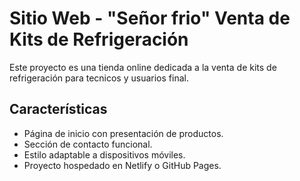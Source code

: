# Sitio Web - "Señor frio" Venta de Kits de Refrigeración

Este proyecto es una tienda online dedicada a la venta de kits de refrigeración para tecnicos y usuarios final.
## Características

- Página de inicio con presentación de productos.
- Sección de contacto funcional.
- Estilo adaptable a dispositivos móviles.
- Proyecto hospedado en Netlify o GitHub Pages.
